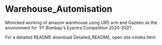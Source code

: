 # Warehouse_Automisation
Mimicked working of amazon warehouse using UR5 arm and Gazebo as the environment for 'IIT Bombay's Eyantra Competition 2020-2021'.

For a detailed README download Detailed_README, open site->index.html
